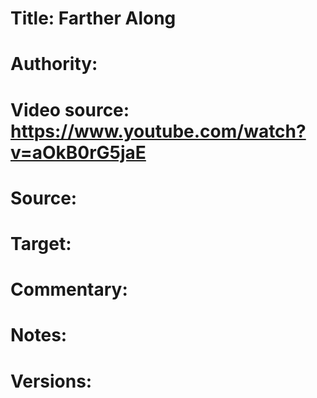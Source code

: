 # Title: Farther Along

# Authority: 

# Video source: https://www.youtube.com/watch?v=aOkB0rG5jaE

# Source:

# Target:  

# Commentary:  

# Notes:  

# Versions:  